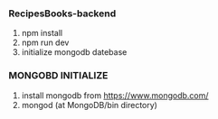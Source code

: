 ### RecipesBooks-backend
1. npm install
2. npm run dev
3. initialize mongodb datebase

### MONGOBD INITIALIZE
1. install mongodb from https://www.mongodb.com/
2. mongod (at MongoDB/bin directory)